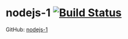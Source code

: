

# nodejs-1 [![Build Status](https://travis-ci.org/barinjato/nodejs-1.svg?branch=master)](https://travis-ci.org/barinjato/nodejs-1)

GitHub: [nodejs-1](https://github.com/barinjato/nodejs-1)
